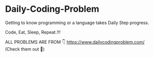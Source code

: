 # Daily-Coding-Problem

Getting to know programming or a language takes Daily Step progress. 

Code, Eat, Sleep, Repeat.!!!

ALL PROBLEMS ARE FROM 👇 
https://www.dailycodingproblem.com/ (Check them out 💪)

